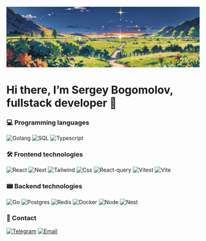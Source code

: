 ![Header](https://github.com/SergeyBogomolovv/sergeybogomolovv/blob/main/assets/bg.png?raw=true)

# Hi there, I’m Sergey Bogomolov, fullstack developer 👋

### 💻 Programming languages

![Golang](https://img.shields.io/badge/Golang-black?style=for-the-badge&logo=go)
![SQL](https://img.shields.io/badge/SQL-black?style=for-the-badge&logo=postgresql)
![Typescript](https://img.shields.io/badge/Typescript-black?style=for-the-badge&logo=typescript)

### 🛠️ Frontend technologies

![React](https://img.shields.io/badge/React-black?style=for-the-badge&logo=react)
![Next](https://img.shields.io/badge/Next.js-black?style=for-the-badge&logo=next.js)
![Tailwind](https://img.shields.io/badge/tailwindcss-black?style=for-the-badge&logo=tailwindcss)
![Css](https://img.shields.io/badge/css-black?style=for-the-badge&logo=css3)
![React-query](https://img.shields.io/badge/react_query-black?style=for-the-badge&logo=reactquery)
![Vitest](https://img.shields.io/badge/vitest-black?style=for-the-badge&logo=vitest)
![Vite](https://img.shields.io/badge/vite-black?style=for-the-badge&logo=vite)

### 📟 Backend technologies
![Go](https://img.shields.io/badge/Golang-black?style=for-the-badge&logo=go)
![Postgres](https://img.shields.io/badge/postgresql-black?style=for-the-badge&logo=postgresql)
![Redis](https://img.shields.io/badge/redis-black?style=for-the-badge&logo=redis)
![Docker](https://img.shields.io/badge/Docker-black?style=for-the-badge&logo=docker)
![Node](https://img.shields.io/badge/node-black?style=for-the-badge&logo=node.js)
![Nest](https://img.shields.io/badge/nest.js-black?style=for-the-badge&logo=nestjs)

### 📱 Contact

[![Telegram](https://img.shields.io/badge/Telegram-black?style=for-the-badge&logo=telegram)](https://telegram.me/grekassoq)
<a href='mailto:bogomolovs693@gmail.com'>![Email](https://img.shields.io/badge/email-black?style=for-the-badge&logo=gmail)</a>


